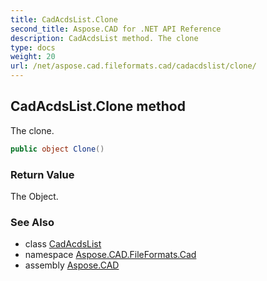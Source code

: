 ```yaml
---
title: CadAcdsList.Clone
second_title: Aspose.CAD for .NET API Reference
description: CadAcdsList method. The clone
type: docs
weight: 20
url: /net/aspose.cad.fileformats.cad/cadacdslist/clone/
---
```

## CadAcdsList.Clone method

The clone.

```csharp
public object Clone()
```

### Return Value

The Object.

### See Also

* class [CadAcdsList](../)
* namespace [Aspose.CAD.FileFormats.Cad](../../cadacdslist/)
* assembly [Aspose.CAD](../../../)


